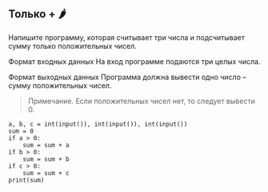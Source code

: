 ## Только + 🌶️
Напишите программу, которая считывает три числа и подсчитывает сумму только положительных чисел.

Формат входных данных
На вход программе подаются три целых числа.

Формат выходных данных
Программа должна вывести одно число – сумму положительных чисел.

> Примечание. Если положительных чисел нет, то следует вывести 0.

```
a, b, c = int(input()), int(input()), int(input())
sum = 0
if a > 0:
    sum = sum + a
if b > 0:
    sum = sum + b
if c > 0:
    sum = sum + c
print(sum)
```